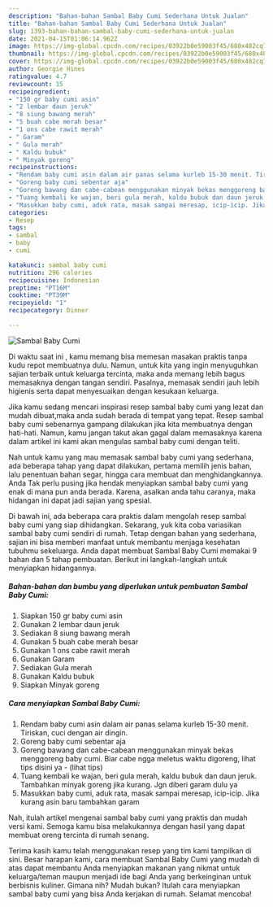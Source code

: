 ```yaml
---
description: "Bahan-bahan Sambal Baby Cumi Sederhana Untuk Jualan"
title: "Bahan-bahan Sambal Baby Cumi Sederhana Untuk Jualan"
slug: 1393-bahan-bahan-sambal-baby-cumi-sederhana-untuk-jualan
date: 2021-04-15T01:06:14.962Z
image: https://img-global.cpcdn.com/recipes/03922b0e59003f45/680x482cq70/sambal-baby-cumi-foto-resep-utama.jpg
thumbnail: https://img-global.cpcdn.com/recipes/03922b0e59003f45/680x482cq70/sambal-baby-cumi-foto-resep-utama.jpg
cover: https://img-global.cpcdn.com/recipes/03922b0e59003f45/680x482cq70/sambal-baby-cumi-foto-resep-utama.jpg
author: Georgie Hines
ratingvalue: 4.7
reviewcount: 15
recipeingredient:
- "150 gr baby cumi asin"
- "2 lembar daun jeruk"
- "8 siung bawang merah"
- "5 buah cabe merah besar"
- "1 ons cabe rawit merah"
- " Garam"
- " Gula merah"
- " Kaldu bubuk"
- " Minyak goreng"
recipeinstructions:
- "Rendam baby cumi asin dalam air panas selama kurleb 15-30 menit. Tiriskan, cuci dengan air dingin."
- "Goreng baby cumi sebentar aja"
- "Goreng bawang dan cabe-cabean menggunakan minyak bekas menggoreng baby cumi. Biar cabe ngga meletus waktu digoreng, lihat tips disini ya           (lihat tips)"
- "Tuang kembali ke wajan, beri gula merah, kaldu bubuk dan daun jeruk. Tambahkan minyak goreng jika kurang. Jgn diberi garam dulu ya"
- "Masukkan baby cumi, aduk rata, masak sampai meresap, icip-icip. Jika kurang asin baru tambahkan garam"
categories:
- Resep
tags:
- sambal
- baby
- cumi

katakunci: sambal baby cumi 
nutrition: 296 calories
recipecuisine: Indonesian
preptime: "PT16M"
cooktime: "PT39M"
recipeyield: "1"
recipecategory: Dinner

---
```



![Sambal Baby Cumi](https://img-global.cpcdn.com/recipes/03922b0e59003f45/680x482cq70/sambal-baby-cumi-foto-resep-utama.jpg)

Di waktu  saat ini , kamu memang bisa memesan masakan praktis tanpa kudu repot membuatnya dulu. Namun, untuk kita yang ingin menyuguhkan sajian terbaik untuk keluarga tercinta, maka anda memang lebih bagus memasaknya dengan tangan sendiri. Pasalnya, memasak sendiri jauh lebih higienis serta dapat menyesuaikan dengan kesukaan keluarga.

Jika kamu sedang mencari inspirasi resep sambal baby cumi yang lezat dan mudah dibuat,maka anda sudah berada di tempat yang tepat. Resep sambal baby cumi  sebenarnya gampang dilakukan jika kita membuatnya dengan hati-hati. Namun, kamu jangan takut akan gagal dalam memasaknya 
karena dalam artikel ini kami akan mengulas sambal baby cumi dengan teliti.  



Nah untuk kamu yang mau memasak sambal baby cumi yang sederhana, ada beberapa tahap yang dapat dilakukan, pertama memilih jenis bahan, lalu penentuan bahan segar, hingga cara membuat dan menghidangkannya. Anda Tak perlu pusing jika hendak menyiapkan sambal baby cumi yang enak di mana pun anda berada. Karena, asalkan anda  tahu caranya, maka hidangan ini dapat jadi sajian yang spesial.

Di bawah ini, ada beberapa cara praktis  dalam mengolah resep sambal baby cumi yang siap dihidangkan. Sekarang, yuk kita coba variasikan sambal baby cumi sendiri di rumah. Tetap dengan bahan yang sederhana, sajian ini bisa memberi manfaat untuk membantu menjaga kesehatan tubuhmu sekeluarga. Anda dapat membuat Sambal Baby Cumi memakai 9 bahan dan 5 tahap pembuatan. Berikut ini langkah-langkah untuk menyiapkan hidangannya.

<!--inarticleads1-->

##### Bahan-bahan dan bumbu yang diperlukan untuk pembuatan Sambal Baby Cumi:

1. Siapkan 150 gr baby cumi asin
1. Gunakan 2 lembar daun jeruk
1. Sediakan 8 siung bawang merah
1. Gunakan 5 buah cabe merah besar
1. Gunakan 1 ons cabe rawit merah
1. Gunakan  Garam
1. Sediakan  Gula merah
1. Gunakan  Kaldu bubuk
1. Siapkan  Minyak goreng




<!--inarticleads2-->

##### Cara menyiapkan Sambal Baby Cumi:

1. Rendam baby cumi asin dalam air panas selama kurleb 15-30 menit. Tiriskan, cuci dengan air dingin.
1. Goreng baby cumi sebentar aja
1. Goreng bawang dan cabe-cabean menggunakan minyak bekas menggoreng baby cumi. Biar cabe ngga meletus waktu digoreng, lihat tips disini ya -           (lihat tips)
1. Tuang kembali ke wajan, beri gula merah, kaldu bubuk dan daun jeruk. Tambahkan minyak goreng jika kurang. Jgn diberi garam dulu ya
1. Masukkan baby cumi, aduk rata, masak sampai meresap, icip-icip. Jika kurang asin baru tambahkan garam




Nah, itulah artikel mengenai  sambal baby cumi  yang praktis dan mudah versi kami. Semoga kamu bisa melakukannya dengan hasil yang dapat membuat oreng tercinta di rumah senang. 

Terima kasih kamu telah menggunakan resep yang tim kami tampilkan di sini. Besar harapan kami, cara membuat  Sambal Baby Cumi yang mudah di atas dapat membantu Anda menyiapkan makanan yang nikmat untuk keluarga/teman maupun menjadi ide bagi Anda yang berkeinginan untuk berbisnis kuliner. Gimana nih? Mudah bukan? Itulah cara menyiapkan sambal baby cumi yang bisa Anda kerjakan di rumah. Selamat mencoba!

